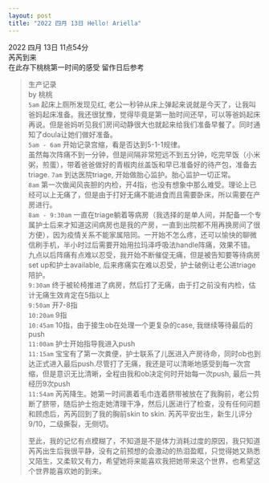 ```yaml
---
layout: post
title: "2022 四月 13日 Hello! Ariella"
---
```


2022 四月 13日 11点54分   
芮芮到来   
在此存下桃桃第一时间的感受 留作日后参考   

<!--more-->

> 生产记录    
> by 桃桃    
> `5am` 起床上厕所发现见红, 老公一秒钟从床上弹起来说就是今天了，让我叫爸妈起床准备。我还很犹豫，觉得毕竟是第一胎时间还早，可以等爸妈起床再说。但是爸妈听见我们房间动静很大也就起来给我们准备早餐了。同时通知了doula让她们做好准备。    
> `5am - 6am` 开始记录宫缩，看是否达到5-1-1规律。   
> 虽然每次阵痛不到一分钟，但是间隔非常短远不到五分钟，吃完早饭（小米粥，煎蛋），带着爸爸做好的青椒肉丝盖饭和早已准备好的待产包，准备去triage.
> `7am` 到达医院triage, 开始做胎心监护。胎心监护一切正常。    
> `8am` 第一次做闻风丧胆的内检，开4指，也没有想象中那么难受。理论上已经可以上无痛了，但是由于打好无痛不能进食而且需要卧床，所以需要在产房进行。    
> `8am - 9:30am` 一直在triage躺着等病房（我选择的是单人间，并配备一个专属护士后来才知道这间病房也是我的产房，一直到出院都不用再换房间了很方便），因为疫情关系不能家属陪同。一开始不怎么疼，还可以愉快的聊微信刷手机，半小时过后需要开始用拉玛泽呼吸法handle阵痛，效果不错。九点以后阵痛有点难以忍受，我开始不断催促无痛，但是被告知要等待病房set up和护士available, 后来疼痛实在难以忍受，护士破例让老公进triage陪护。    
> `9:30am` 终于被轮椅推进了病房，然后打了无痛，由于打之前没有内检，估计无痛生效肯定在5指以上     
> `9:50am` 开7-8指    
> `10:20am` 9指    
> `10:45am` 10指，由于接生ob在处理一个更复杂的case, 我继续等待最后的push    
> `11:00am` 护士开始指导我进入push    
> `11:15am` 宝宝有了第一次粪便，护士联系了儿医进入产房待命，同时ob也到达正式进入最后push.尽管打了无痛，我还是可以清晰地感受到每一次宫缩，但是意识无比清晰，全程由我和ob决定何时开始每一次push, 最后一共经历9次push    
> `11:54am` 芮芮降生。她第一时间裹着毛巾连着脐带被放在了我胸前，老公剪断了脐带，随后护士抱走她清理干净，然后儿医进行了检查，没有任何问题和顾虑后，芮芮回到了我的胸前skin to skin. 芮芮平安出生，新生儿评分9/10，二级撕裂，无侧切。    
> 
> 至此，我的记忆有点模糊了，不知道是不是体力消耗过度的原因，我只知道芮芮出生后我很平静，没有之前预想的会激动的热泪盈眶，只觉得她又熟悉又陌生，又柔软又有力，希望她将来能喜欢我把她带来这个世界，也希望这个世界能喜欢她的到来。   